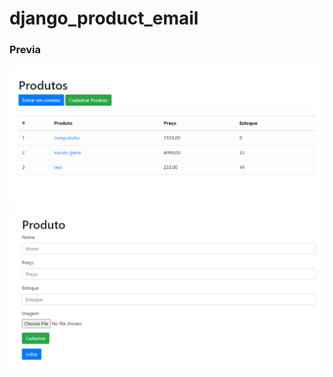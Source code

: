 # django_product_email

### Previa
 
<img src="git/demo.png?raw=true"/> 
<img src="git/demo1.png?raw=true"/>  
